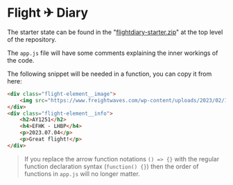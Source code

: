 # Flight ✈ Diary

The starter state can be found in the "[flightdiary-starter.zip](./flightdiary-starter.zip)" at the top level of the repository.

The `app.js` file will have some comments explaining the inner workings of the code.

The following snippet will be needed in a function, you can copy it from here:

```html
<div class="flight-element__image">
    <img src="https://www.freightwaves.com/wp-content/uploads/2023/02/13/Finnair-A350-weight_1.jpg" alt="Finnair">
</div>
<div class="flight-element__info">
    <h2>AY1251</h2>
    <h4>EFHK - LHBP</h4>
    <p>2023.07.04</p>
    <p>Great flight!</p>
</div>
```

> If you replace the arrow function notations `() => {}` with the regular function declaration syntax (`function() {}`) then the order of functions in `app.js` will no longer matter.